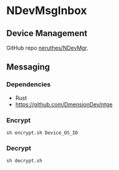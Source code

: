 # NDevMsgInbox

## Device Management

GitHub repo [neruthes/NDevMgr](https://github.com/neruthes/NDevMgr).

## Messaging

### Dependencies

- Rust
- https://github.com/DmensionDev/ntge

### Encrypt

```
sh encrypt.sh Device_OS_ID
```

### Decrypt

```
sh decrypt.sh
```
